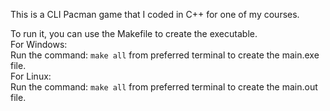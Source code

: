 This is a CLI Pacman game that I coded in C++ for one of my courses. 

To run it, you can use the Makefile to create the executable.   
For Windows:  
Run the command: `make all` from preferred terminal to create the main.exe file.  
For Linux:  
Run the command: `make all` from preferred terminal to create the main.out file.  
